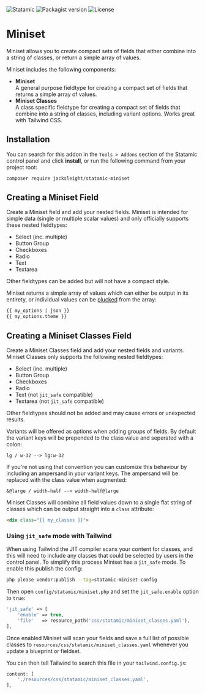 <!-- statamic:hide -->

![Statamic](https://flat.badgen.net/badge/Statamic/3.3+/FF269E)
![Packagist version](https://flat.badgen.net/packagist/v/jacksleight/statamic-miniset)
![License](https://flat.badgen.net/github/license/jacksleight/statamic-miniset)

# Miniset 

<!-- /statamic:hide -->

Miniset allows you to create compact sets of fields that either combine into a string of classes, or return a simple array of values.

Miniset includes the following components:

* **Miniset**  
  A general purpose fieldtype for creating a compact set of fields that returns a simple array of values.
* **Miniset Classes**  
  A class specific fieldtype for creating a compact set of fields that combine into a string of classes, including variant options. Works great with Tailwind CSS.

## Installation

You can search for this addon in the `Tools > Addons` section of the Statamic control panel and click **install**, or run the following command from your project root:

```bash
composer require jacksleight/statamic-miniset
```

## Creating a Miniset Field

Create a Miniset field and add your nested fields. Miniset is intended for simple data (single or multiple scalar values) and only officially supports these nested fieldtypes:

* Select (inc. multiple)
* Button Group
* Checkboxes
* Radio
* Text
* Textarea

Other fieldtypes can be added but will not have a compact style. 

Miniset returns a simple array of values which can either be output in its entirety, or individual values can be [plucked](https://statamic.dev/new-antlers-parser#plucking) from the array:

```html
{{ my_options | json }}
{{ my_options.theme }}
```

## Creating a Miniset Classes Field

Create a Miniset Classes field and add your nested fields and variants. Miniset Classes only supports the following nested fieldtypes:

* Select (inc. multiple)
* Button Group
* Checkboxes
* Radio
* Text (not `jit_safe` compatible)
* Textarea (not `jit_safe` compatible)

Other fieldtypes should not be added and may cause errors or unexpected results.

Variants will be offered as options when adding groups of fields. By default the variant keys will be prepended to the class value and seperated with a colon:

```text
lg / w-32 --> lg:w-32
```

If you're not using that convention you can customize this behaviour by including an ampersand in your variant keys. The ampersand will be replaced with the class value when augmented:

```text
&@large / width-half --> width-half@large
```

Miniset Classes will combine all field values down to a single flat string of classes which can be output straight into a `class` attribute:

```html
<div class="{{ my_classes }}">
```

### Using `jit_safe` mode with Tailwind

When using Tailwind the JIT compiler scans your content for classes, and this will need to include any classes that could be selected by users in the control panel. To simplify this process Miniset has a `jit_safe` mode. To enable this publish the config:

```bash
php please vendor:publish --tag=statamic-miniset-config
```

Then open `config/statamic/miniset.php` and set the `jit_safe.enable` option to `true`:

```php
'jit_safe' => [
    'enable' => true,
    'file'   => resource_path('css/statamic/miniset_classes.yaml'),
],
```

Once enabled Miniset will scan your fields and save a full list of possible classes to `resources/css/statamic/miniset_classes.yaml` whenever you update a blueprint or fieldset.

You can then tell Tailwind to search this file in your `tailwind.config.js`:

```js
content: [
    './resources/css/statamic/miniset_classes.yaml',
],
```
